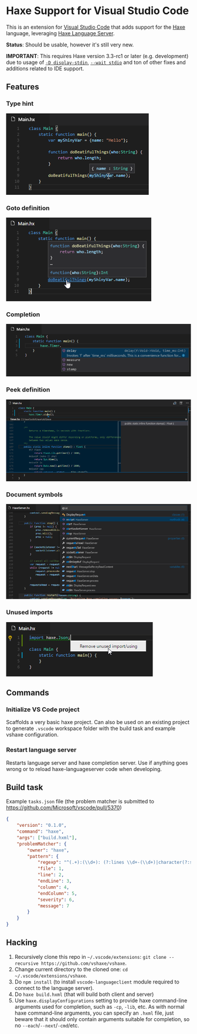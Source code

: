 # Haxe Support for Visual Studio Code

This is an extension for [Visual Studio Code](https://code.visualstudio.com) that adds support for the [Haxe](http://haxe.org/) language,
leveraging [Haxe Language Server](https://github.com/vshaxe/haxe-languageserver).

**Status**: Should be usable, however it's still very new.

**IMPORTANT**: This requires Haxe version 3.3-rc1 or later (e.g. development) due to usage of [`-D display-stdin`](https://github.com/HaxeFoundation/haxe/pull/5120),
[`--wait stdio`](https://github.com/HaxeFoundation/haxe/pull/5188) and ton of other fixes and additions related to IDE support.

## Features

### Type hint
![Type hint](images/type.png)

### Goto definition
![Goto definition](images/position.png)

### Completion
![Field completion](images/field.png)

### Peek definition
![Peek definition](images/peek.png)

### Document symbols
![Document symbols](images/symbols.png)

### Unused imports
![Unused imports](images/unusedimport.png)

## Commands

### Initialize VS Code project

Scaffolds a very basic haxe project. Can also be used on an existing project to generate `.vscode` workspace
folder with the build task and example vshaxe configuration.

### Restart language server

Restarts language server and haxe completion server. Use if anything goes wrong or to reload haxe-languageserver code when
developing.

## Build task

Example `tasks.json` file (the problem matcher is submitted to https://github.com/Microsoft/vscode/pull/5370)
```json
{
    "version": "0.1.0",
    "command": "haxe",
    "args": ["build.hxml"],
    "problemMatcher": {
        "owner": "haxe",
        "pattern": {
            "regexp": "^(.+):(\\d+): (?:lines \\d+-(\\d+)|character(?:s (\\d+)-| )(\\d+)) : (?:(Warning) : )?(.*)$",
            "file": 1,
            "line": 2,
            "endLine": 3,
            "column": 4,
            "endColumn": 5,
            "severity": 6,
            "message": 7
        }
    }
}
```

## Hacking

1. Recursively clone this repo in `~/.vscode/extensions`: `git clone --recursive https://github.com/vshaxe/vshaxe`.
2. Change current directory to the cloned one: `cd ~/.vscode/extensions/vshaxe`.
3. Do `npm install` (to install `vscode-languageclient` module required to connect to the language server).
4. Do `haxe build.hxml` (that will build both client and server)
5. Use `haxe.displayConfigurations` setting to provide haxe command-line arguments used for completion, such as `-cp`, `-lib`, etc.
As with normal haxe command-line arguments, you can specify an `.hxml` file, just beware that it should only contain arguments suitable for completion,
so no `--each`/`--next`/`-cmd`/etc.
